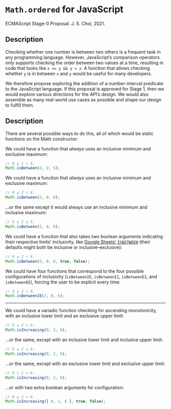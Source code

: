 # `Math.ordered` for JavaScript
ECMAScript Stage-0 Proposal. J. S. Choi, 2021.

## Description

Checking whether one number is between two others is a frequent task in any
programming language. However, JavaScript’s comparison operators only supports
checking the order between two values at a time, resulting in code that looks
like `x <= y && y < z`. A function that allows checking whether `y` is in
between `x` and `y` would be useful for many developers.

We therefore propose exploring the addition of a number-interval predicate to
the JavaScript language. If this proposal is approved for Stage 1, then we
would explore various directions for the API’s design. We would also assemble
as many real-world use cases as possible and shape our design to fulfill them.

## Description
There are several possible ways to do this, all of which would be static
functions on the Math constructor:

We could have a function that *always* uses an inclusive minimum and exclusive
maximum:
```js
// 0 ≤ 2 < 6.
Math.isBetween(2, 0, 6);
```

We could have a function that *always* uses an inclusive minimum and exclusive
maximum:
```js
// 0 ≤ 2 < 6.
Math.isBetween(2, 0, 6);
```

…or the same except it would always use an inclusive minimum and inclusive
maximum:
```js
// 0 ≤ 2 ≤ 6.
Math.isBetween(2, 0, 6);
```

We could have a function that also takes two boolean arguments indicating their
respective limits’ inclusivity, like [Google Sheets’ `ISBETWEEN`][] (their
defaults might both be inclusive or inclusive–exclusive):
```js
// 0 ≤ 2 < 6.
Math.isBetween(2, 0, 6, true, false);
```

[Google Sheets’ `ISBETWEEN`]: https://support.google.com/docs/answer/10538337?hl=en

We could have four functions that correspond to the four possible
configurations of inclusivity (`isBetweenIE`, `isBetweenII`, `isBetweenEI`, and
`isBetweenEE`), forcing the user to be explicit every time:
```js
// 0 ≤ 2 < 6.
Math.isBetweenIE(2, 0, 6);
```

***

We could have a variadic function checking for ascending monotonicity, with an
inclusive lower limit and an exclusive upper limit:
```js
// 0 ≤ 2 < 6.
Math.isIncreasing(0, 2, 6);
```

…or the same, except with an inclusive lower limit and inclusive upper limit:
```js
// 0 ≤ 2 ≤ 6.
Math.isIncreasing(0, 2, 6);
```

…or the same, except with an exclusive lower limit and exclusive upper limit:
```js
// 0 < 2 < 6.
Math.isIncreasing(0, 2, 6);
```

…or with two extra boolean arguments for configuration:
```js
// 0 ≤ 2 < 6.
Math.isIncreasing([ 0, 2, 6 ], true, false);
```
